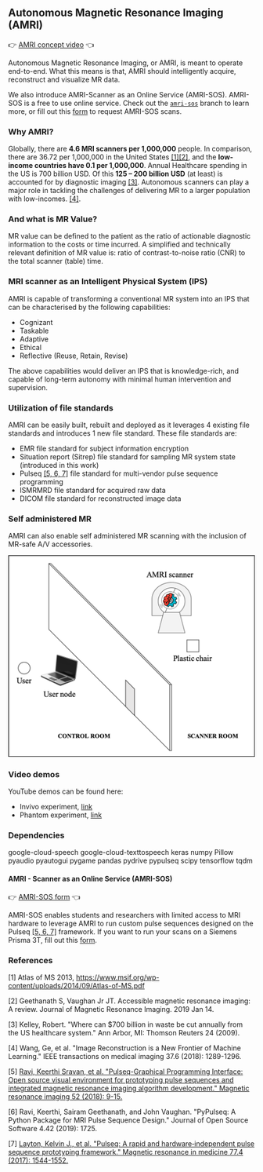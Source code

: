 ## Autonomous Magnetic Resonance Imaging (AMRI)

👉 [AMRI concept video](amri-concept-video) 👈

Autonomous Magnetic Resonance Imaging, or AMRI, is meant to operate end-to-end.
What this means is that, AMRI should intelligently acquire, reconstruct and
visualize MR data.

We also introduce AMRI-Scanner as an Online Service (AMRI-SOS). AMRI-SOS is a free to use online service. Check out the [`amri-sos`](#amri-sos) branch to learn more, or fill out this [form](amri-sos-form) to request AMRI-SOS scans.

### Why AMRI?
Globally, there are **4.6 MRI scanners per 1,000,000** people. In comparison, there are 36.72 per 1,000,000 in the United States [[1]](#references)[[2]](#references), and the **low-income countries have 0.1 per 1,000,000**. Annual Healthcare spending in the US is 700 billion USD. Of this **125 – 200 billion USD** (at least) is accounted for by diagnostic imaging [[3]](#references). Autonomous scanners can play a major role in tackling the challenges of delivering MR to a larger population with low-incomes. [[4]](#references).

### And what is MR Value?
MR value can be defined to the patient as the ratio of actionable diagnostic information to the costs or time incurred. A simplified and technically relevant definition of MR value is: ratio of contrast-to-noise ratio (CNR) to the total scanner (table) time.

### MRI scanner as an Intelligent Physical System (IPS)
AMRI is capable of transforming a conventional MR system into an IPS that can be characterised by the following capabilities:
- Cognizant
- Taskable
- Adaptive
- Ethical
- Reflective (Reuse, Retain, Revise)

The above capabilities would deliver an IPS that is knowledge-rich, and capable of long-term autonomy with minimal human intervention and supervision.

### Utilization of file standards
AMRI can be easily built, rebuilt and deployed as it leverages 4 existing file standards and introduces 1 new file standard. These file standards are:
- EMR file standard for subject information encryption
- Situation report (Sitrep) file standard for sampling MR system state (introduced in this work)
- Pulseq [[5, 6, 7]](#references) file standard for multi-vendor pulse sequence programming
- ISMRMRD file standard for acquired raw data
- DICOM file standard for reconstructed image data

### Self administered MR
AMRI can also enable self administered MR scanning with the inclusion of MR-safe A/V accessories.

  ![amri_self_admin](https://github.com/imr-framework/amri/blob/amri/amri_self_admin.png)

### Video demos
YouTube demos can be found here:
- Invivo experiment, [link](invivo-exp-1)
- Phantom experiment, [link](invivo-exp-2)

### Dependencies
google-cloud-speech
google-cloud-texttospeech
keras
numpy
Pillow
pyaudio
pyautogui
pygame
pandas
pydrive
pypulseq
scipy
tensorflow
tqdm

#### AMRI - Scanner as an Online Service (AMRI-SOS)
👉 [AMRI-SOS form](amri-sos-form) 👈

AMRI-SOS enables students and researchers with limited access to MRI hardware to leverage AMRI to run custom pulse sequences designed on the Pulseq [[5, 6, 7]](#references) framework. If you want to run your scans on a Siemens Prisma 3T, fill out this [form](amri-sos-form).

### References
[1] Atlas of MS 2013, https://www.msif.org/wp-content/uploads/2014/09/Atlas-of-MS.pdf

[2] Geethanath S, Vaughan Jr JT. Accessible magnetic resonance imaging: A review. Journal of Magnetic Resonance Imaging. 2019 Jan 14.

[3] Kelley, Robert. "Where can $700 billion in waste be cut annually from the US healthcare system." Ann Arbor, MI: Thomson Reuters 24 (2009).

[4] Wang, Ge, et al. "Image Reconstruction is a New Frontier of Machine Learning." IEEE transactions on medical imaging 37.6 (2018): 1289-1296.

[5] [Ravi, Keerthi Sravan, et al. "Pulseq-Graphical Programming Interface: Open source visual environment for prototyping pulse sequences and integrated magnetic resonance imaging algorithm development." Magnetic resonance imaging 52 (2018): 9-15.](https://www.sciencedirect.com/science/article/pii/S0730725X1830033X)

[6] Ravi, Keerthi, Sairam Geethanath, and John Vaughan. "PyPulseq: A Python Package for MRI Pulse Sequence Design." Journal of Open Source Software 4.42 (2019): 1725.

[7] [Layton, Kelvin J., et al. "Pulseq: A rapid and hardware‐independent pulse sequence prototyping framework." Magnetic resonance in medicine 77.4 (2017): 1544-1552.](https://onlinelibrary.wiley.com/doi/abs/10.1002/mrm.26235)

[amri-concept-video]: https://www.youtube.com/watch?v=2XroYwUxzD4
[amri-sos-form]: https://goo.gl/forms/1FpGeH7S9SJbaBP53
[invivo-exp-1]: https://youtu.be/ccKxyWZLjto
[inivo-exp-2]: https://youtu.be/ZToRLwXQW1A
[amri-sos]: https://github.com/imr-framework/amri/tree/amri-sos
